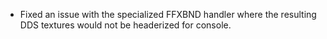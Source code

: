 * Fixed an issue with the specialized FFXBND handler where the resulting DDS textures would not be headerized for console.
